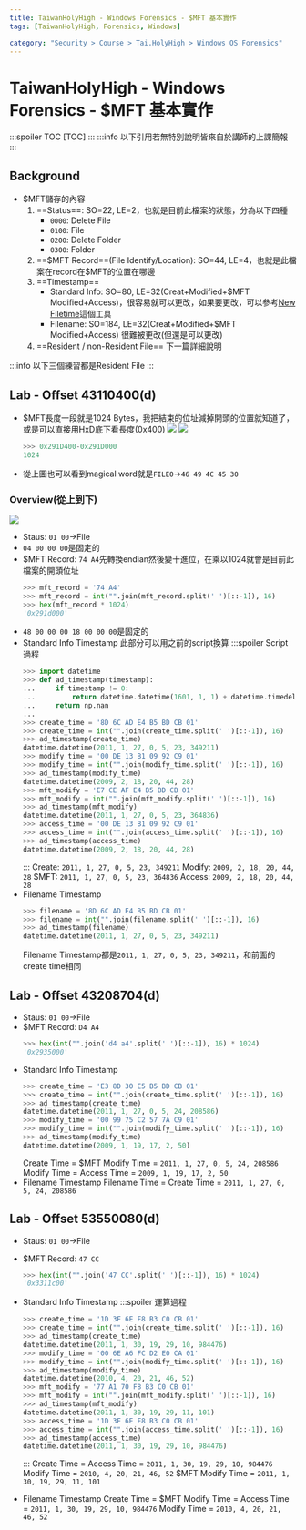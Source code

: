 ```yaml
---
title: TaiwanHolyHigh - Windows Forensics - $MFT 基本實作
tags: [TaiwanHolyHigh, Forensics, Windows]

category: "Security > Course > Tai.HolyHigh > Windows OS Forensics"
---
```


# TaiwanHolyHigh - Windows Forensics - \$MFT 基本實作
:::spoiler TOC
[TOC]
:::
:::info
以下引用若無特別說明皆來自於講師的上課簡報
:::

## Background
* \$MFT儲存的內容
    1. ==Status==: SO=22, LE=2，也就是目前此檔案的狀態，分為以下四種
        * `0000`: Delete File
        * `0100`: File
        * `0200`: Delete Folder
        * `0300`: Folder
    2. ==\$MFT Record==(File Identify/Location): SO=44, LE=4，也就是此檔案在record在\$MFT的位置在哪邊
    3. ==Timestamp==
        * Standard Info: SO=80, LE=32(Creat+Modified+\$MFT Modified+Access)，很容易就可以更改，如果要更改，可以參考[New Filetime](https://newfiletime.en.softonic.com/?ex=RAMP-1462.1)這個工具
        * Filename: SO=184, LE=32(Creat+Modified+\$MFT Modified+Access)
            很難被更改(但還是可以更改)
    4. ==Resident / non-Resident File==
        下一篇詳細說明
        
:::info
以下三個練習都是Resident File
:::
## Lab - Offset 43110400(d)
* \$MFT長度一段就是1024 Bytes，我把結束的位址減掉開頭的位置就知道了，或是可以直接用HxD底下看長度(0x400)
    ![](https://hackmd.io/_uploads/rk0s7QKza.png)
    ![](https://hackmd.io/_uploads/rJjnQ7tfT.png)
    ```python
    >>> 0x291D400-0x291D000
    1024
    ```
* 從上圖也可以看到magical word就是`FILE0`$\to$`46 49 4C 45 30`
### Overview(從上到下)
![](https://hackmd.io/_uploads/S1l-DgEtzp.png)

* Staus: `01 00`$\to$File
* `04 00 00 00`是固定的
* \$MFT Record: `74 A4`先轉換endian然後變十進位，在乘以1024就會是目前此檔案的開頭位址
    ```python
    >>> mft_record = '74 A4'
    >>> mft_record = int("".join(mft_record.split(' ')[::-1]), 16)
    >>> hex(mft_record * 1024)
    '0x291d000'
    ```
* `48 00 00 00 18 00 00 00`是固定的
* Standard Info Timestamp
    此部分可以用之前的script換算
    :::spoiler Script 過程
    ```python
    >>> import datetime
    >>> def ad_timestamp(timestamp):
    ...     if timestamp != 0:
    ...         return datetime.datetime(1601, 1, 1) + datetime.timedelta(seconds=timestamp/10000000)
    ...     return np.nan
    ...
    >>> create_time = '8D 6C AD E4 B5 BD CB 01'
    >>> create_time = int("".join(create_time.split(' ')[::-1]), 16)
    >>> ad_timestamp(create_time)
    datetime.datetime(2011, 1, 27, 0, 5, 23, 349211)
    >>> modify_time = '00 DE 13 B1 09 92 C9 01'
    >>> modify_time = int("".join(modify_time.split(' ')[::-1]), 16)
    >>> ad_timestamp(modify_time)
    datetime.datetime(2009, 2, 18, 20, 44, 28)
    >>> mft_modify = 'E7 CE AF E4 B5 BD CB 01'
    >>> mft_modify = int("".join(mft_modify.split(' ')[::-1]), 16)
    >>> ad_timestamp(mft_modify)
    datetime.datetime(2011, 1, 27, 0, 5, 23, 364836)
    >>> access_time = '00 DE 13 B1 09 92 C9 01'
    >>> access_time = int("".join(access_time.split(' ')[::-1]), 16)
    >>> ad_timestamp(access_time)
    datetime.datetime(2009, 2, 18, 20, 44, 28)
    ```
    :::
    Create: `2011, 1, 27, 0, 5, 23, 349211`
    Modify: `2009, 2, 18, 20, 44, 28`
    \$MFT: `2011, 1, 27, 0, 5, 23, 364836`
    Access: `2009, 2, 18, 20, 44, 28`
* Filename Timestamp
    ```python
    >>> filename = '8D 6C AD E4 B5 BD CB 01'
    >>> filename = int("".join(filename.split(' ')[::-1]), 16)
    >>> ad_timestamp(filename)
    datetime.datetime(2011, 1, 27, 0, 5, 23, 349211)
    ```
    Filename Timestamp都是`2011, 1, 27, 0, 5, 23, 349211`，和前面的create time相同
## Lab - Offset 43208704(d)
* Staus: `01 00`$\to$File
* \$MFT Record: `D4 A4`
    ```python
    >>> hex(int("".join('d4 a4'.split(' ')[::-1]), 16) * 1024)
    '0x2935000'
    ```
* Standard Info Timestamp
    ```python
    >>> create_time = 'E3 8D 30 E5 B5 BD CB 01'
    >>> create_time = int("".join(create_time.split(' ')[::-1]), 16)
    >>> ad_timestamp(create_time)
    datetime.datetime(2011, 1, 27, 0, 5, 24, 208586)
    >>> modify_time = '00 99 75 C2 57 7A C9 01'
    >>> modify_time = int("".join(modify_time.split(' ')[::-1]), 16)
    >>> ad_timestamp(modify_time)
    datetime.datetime(2009, 1, 19, 17, 2, 50)
    ```
    Create Time = \$MFT Modify Time = `2011, 1, 27, 0, 5, 24, 208586`
    Modify Time = Access Time = `2009, 1, 19, 17, 2, 50`
* Filename Timestamp
    Filename Time = Create Time = `2011, 1, 27, 0, 5, 24, 208586`
    
## Lab - Offset 53550080(d)
* Staus: `01 00`$\to$File
* \$MFT Record: `47 CC`
    ```python
    >>> hex(int("".join('47 CC'.split(' ')[::-1]), 16) * 1024)
    '0x3311c00'
    ```
* Standard Info Timestamp
    :::spoiler 運算過程
    ```python
    >>> create_time = '1D 3F 6E F8 B3 C0 CB 01'
    >>> create_time = int("".join(create_time.split(' ')[::-1]), 16)
    >>> ad_timestamp(create_time)
    datetime.datetime(2011, 1, 30, 19, 29, 10, 984476)
    >>> modify_time = '00 6E A6 FC D2 E0 CA 01'
    >>> modify_time = int("".join(modify_time.split(' ')[::-1]), 16)
    >>> ad_timestamp(modify_time)
    datetime.datetime(2010, 4, 20, 21, 46, 52)
    >>> mft_modify = '77 A1 70 F8 B3 C0 CB 01'
    >>> mft_modify = int("".join(mft_modify.split(' ')[::-1]), 16)
    >>> ad_timestamp(mft_modify)
    datetime.datetime(2011, 1, 30, 19, 29, 11, 101)
    >>> access_time = '1D 3F 6E F8 B3 C0 CB 01'
    >>> access_time = int("".join(access_time.split(' ')[::-1]), 16)
    >>> ad_timestamp(access_time)
    datetime.datetime(2011, 1, 30, 19, 29, 10, 984476)
    ```
    :::
    Create Time = Access Time = `2011, 1, 30, 19, 29, 10, 984476`
    Modify Time = `2010, 4, 20, 21, 46, 52`
    \$MFT Modify Time = `2011, 1, 30, 19, 29, 11, 101`
    
* Filename Timestamp
    Create Time = \$MFT Modify Time = Access Time = `2011, 1, 30, 19, 29, 10, 984476`
    Modify Time = `2010, 4, 20, 21, 46, 52`